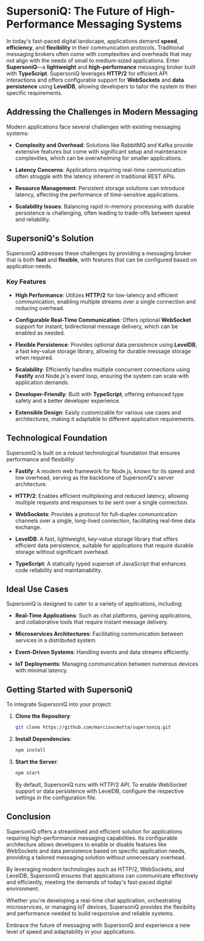 # **SupersoniQ: The Future of High-Performance Messaging Systems**

In today's fast-paced digital landscape, applications demand **speed**, **efficiency**, and **flexibility** in their communication protocols. Traditional messaging brokers often come with complexities and overheads that may not align with the needs of small to medium-sized applications. Enter **SupersoniQ**—a **lightweight** and **high-performance** messaging broker built with **TypeScript**. SupersoniQ leverages **HTTP/2** for efficient API interactions and offers configurable support for **WebSockets** and **data persistence** using **LevelDB**, allowing developers to tailor the system to their specific requirements.

## **Addressing the Challenges in Modern Messaging**

Modern applications face several challenges with existing messaging systems:

- **Complexity and Overhead**: Solutions like RabbitMQ and Kafka provide extensive features but come with significant setup and maintenance complexities, which can be overwhelming for smaller applications.

- **Latency Concerns**: Applications requiring real-time communication often struggle with the latency inherent in traditional REST APIs.

- **Resource Management**: Persistent storage solutions can introduce latency, affecting the performance of time-sensitive applications.

- **Scalability Issues**: Balancing rapid in-memory processing with durable persistence is challenging, often leading to trade-offs between speed and reliability.

## **SupersoniQ's Solution**

SupersoniQ addresses these challenges by providing a messaging broker that is both **fast** and **flexible**, with features that can be configured based on application needs.

### **Key Features**

- **High Performance**: Utilizes **HTTP/2** for low-latency and efficient communication, enabling multiple streams over a single connection and reducing overhead.

- **Configurable Real-Time Communication**: Offers optional **WebSocket** support for instant, bidirectional message delivery, which can be enabled as needed.

- **Flexible Persistence**: Provides optional data persistence using **LevelDB**, a fast key-value storage library, allowing for durable message storage when required.

- **Scalability**: Efficiently handles multiple concurrent connections using **Fastify** and Node.js's event loop, ensuring the system can scale with application demands.

- **Developer-Friendly**: Built with **TypeScript**, offering enhanced type safety and a better developer experience.

- **Extensible Design**: Easily customizable for various use cases and architectures, making it adaptable to different application requirements.

## **Technological Foundation**

SupersoniQ is built on a robust technological foundation that ensures performance and flexibility:

- **Fastify**: A modern web framework for Node.js, known for its speed and low overhead, serving as the backbone of SupersoniQ's server architecture.

- **HTTP/2**: Enables efficient multiplexing and reduced latency, allowing multiple requests and responses to be sent over a single connection.

- **WebSockets**: Provides a protocol for full-duplex communication channels over a single, long-lived connection, facilitating real-time data exchange.

- **LevelDB**: A fast, lightweight, key-value storage library that offers efficient data persistence, suitable for applications that require durable storage without significant overhead.

- **TypeScript**: A statically typed superset of JavaScript that enhances code reliability and maintainability.

## **Ideal Use Cases**

SupersoniQ is designed to cater to a variety of applications, including:

- **Real-Time Applications**: Such as chat platforms, gaming applications, and collaborative tools that require instant message delivery.

- **Microservices Architectures**: Facilitating communication between services in a distributed system.

- **Event-Driven Systems**: Handling events and data streams efficiently.

- **IoT Deployments**: Managing communication between numerous devices with minimal latency.

## **Getting Started with SupersoniQ**

To integrate SupersoniQ into your project:

1. **Clone the Repository**:
   ```bash
   git clone https://github.com/marciovcmotta/supersoniq.git
   ```
2. **Install Dependencies**:
   ```bash
   npm install
   ```
3. **Start the Server**:
   ```bash
   npm start
   ```
   By default, SupersoniQ runs with HTTP/2 API. To enable WebSocket support or data persistence with LevelDB, configure the respective settings in the configuration file.

## **Conclusion**

SupersoniQ offers a streamlined and efficient solution for applications requiring high-performance messaging capabilities. Its configurable architecture allows developers to enable or disable features like WebSockets and data persistence based on specific application needs, providing a tailored messaging solution without unnecessary overhead.

By leveraging modern technologies such as HTTP/2, WebSockets, and LevelDB, SupersoniQ ensures that applications can communicate effectively and efficiently, meeting the demands of today's fast-paced digital environment.

Whether you're developing a real-time chat application, orchestrating microservices, or managing IoT devices, SupersoniQ provides the flexibility and performance needed to build responsive and reliable systems.

Embrace the future of messaging with SupersoniQ and experience a new level of speed and adaptability in your applications.

